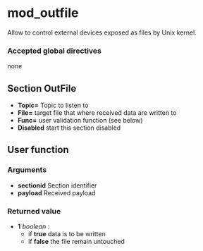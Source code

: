 # mod_outfile

Allow to control external devices exposed as files by Unix kernel.

### Accepted global directives
none

## Section OutFile

* **Topic=** Topic to listen to
* **File=** target file that where received data are written to
* **Func=** user validation function (see below)
* **Disabled** start this section disabled

## User function
### Arguments

* **sectionid** Section identifier
* **payload** Received payload

### Returned value

* **1** *boolean* :
  * if **true** data is to be written
  * if **false** the file remain untouched
